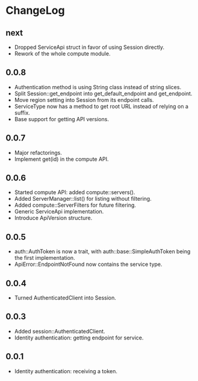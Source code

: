 ChangeLog
=========

next
----

* Dropped ServiceApi struct in favor of using Session directly.
* Rework of the whole compute module.

0.0.8
-----

* Authentication method is using String class instead of string slices.
* Split Session::get_endpoint into get_default_endpoint and get_endpoint.
* Move region setting into Session from its endpoint calls.
* ServiceType now has a method to get root URL instead of relying on a suffix.
* Base support for getting API versions.

0.0.7
-----

* Major refactorings.
* Implement get(id) in the compute API.

0.0.6
-----

* Started compute API: added compute::servers().
* Added ServerManager::list() for listing without filtering.
* Added compute::ServerFilters for future filtering.
* Generic ServiceApi implementation.
* Introduce ApiVersion structure.

0.0.5
-----

* auth::AuthToken is now a trait, with auth::base::SimpleAuthToken being
  the first implementation.
* ApiError::EndpointNotFound now contains the service type.

0.0.4
-----

* Turned AuthenticatedClient into Session.

0.0.3
-----

* Added session::AuthenticatedClient.
* Identity authentication: getting endpoint for service.

0.0.1
-----

* Identity authentication: receiving a token.
